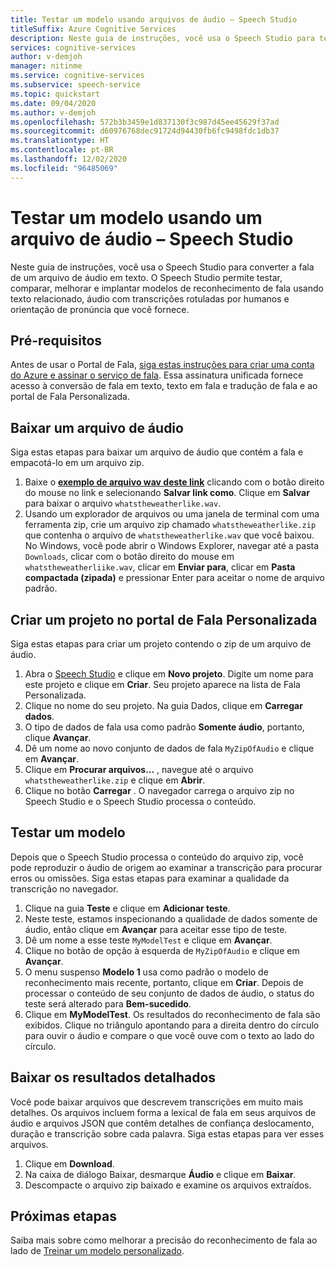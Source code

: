 ```yaml
---
title: Testar um modelo usando arquivos de áudio – Speech Studio
titleSuffix: Azure Cognitive Services
description: Neste guia de instruções, você usa o Speech Studio para testar o reconhecimento de fala em um arquivo de áudio.
services: cognitive-services
author: v-demjoh
manager: nitinme
ms.service: cognitive-services
ms.subservice: speech-service
ms.topic: quickstart
ms.date: 09/04/2020
ms.author: v-demjoh
ms.openlocfilehash: 572b3b3459e1d837130f3c987d45ee45629f37ad
ms.sourcegitcommit: d60976768dec91724d94430fb6fc9498fdc1db37
ms.translationtype: HT
ms.contentlocale: pt-BR
ms.lasthandoff: 12/02/2020
ms.locfileid: "96485069"
---
```

# <a name="test-a-model-using-an-audio-file-in-speech-studio"></a>Testar um modelo usando um arquivo de áudio – Speech Studio

Neste guia de instruções, você usa o Speech Studio para converter a fala de um arquivo de áudio em texto. O Speech Studio permite testar, comparar, melhorar e implantar modelos de reconhecimento de fala usando texto relacionado, áudio com transcrições rotuladas por humanos e orientação de pronúncia que você fornece.

## <a name="prerequisites"></a>Pré-requisitos

Antes de usar o Portal de Fala, [siga estas instruções para criar uma conta do Azure e assinar o serviço de fala](../custom-speech-overview.md#set-up-your-azure-account). Essa assinatura unificada fornece acesso à conversão de fala em texto, texto em fala e tradução de fala e ao portal de Fala Personalizada.

## <a name="download-an-audio-file"></a>Baixar um arquivo de áudio

Siga estas etapas para baixar um arquivo de áudio que contém a fala e empacotá-lo em um arquivo zip.

1. Baixe o **[exemplo de arquivo wav deste link](https://raw.githubusercontent.com/Azure-Samples/cognitive-services-speech-sdk/f9807b1079f3a85f07cbb6d762c6b5449d536027/samples/cpp/windows/console/samples/whatstheweatherlike.wav)** clicando com o botão direito do mouse no link e selecionando **Salvar link como**. Clique em **Salvar** para baixar o arquivo `whatstheweatherlike.wav`.
2. Usando um explorador de arquivos ou uma janela de terminal com uma ferramenta zip, crie um arquivo zip chamado `whatstheweatherlike.zip` que contenha o arquivo de `whatstheweatherlike.wav` que você baixou. No Windows, você pode abrir o Windows Explorer, navegar até a pasta `Downloads`, clicar com o botão direito do mouse em `whatstheweatherliike.wav`, clicar em **Enviar para**, clicar em **Pasta compactada (zipada)** e pressionar Enter para aceitar o nome de arquivo padrão.

## <a name="create-a-project-in-the-custom-speech-portal"></a>Criar um projeto no portal de Fala Personalizada

Siga estas etapas para criar um projeto contendo o zip de um arquivo de áudio.

1. Abra o [Speech Studio](https://speech.microsoft.com/) e clique em **Novo projeto**. Digite um nome para este projeto e clique em **Criar**. Seu projeto aparece na lista de Fala Personalizada.
2. Clique no nome do seu projeto. Na guia Dados, clique em **Carregar dados**.
3. O tipo de dados de fala usa como padrão **Somente áudio**, portanto, clique **Avançar**.
4. Dê um nome ao novo conjunto de dados de fala `MyZipOfAudio` e clique em **Avançar**.
5. Clique em **Procurar arquivos...** , navegue até o arquivo `whatstheweatherlike.zip` e clique em **Abrir**.
6. Clique no botão **Carregar** . O navegador carrega o arquivo zip no Speech Studio e o Speech Studio processa o conteúdo.

## <a name="test-a-model"></a>Testar um modelo

Depois que o Speech Studio processa o conteúdo do arquivo zip, você pode reproduzir o áudio de origem ao examinar a transcrição para procurar erros ou omissões. Siga estas etapas para examinar a qualidade da transcrição no navegador.

1. Clique na guia **Teste** e clique em **Adicionar teste**.
2. Neste teste, estamos inspecionando a qualidade de dados somente de áudio, então clique em **Avançar** para aceitar esse tipo de teste.
3. Dê um nome a esse teste `MyModelTest` e clique em **Avançar**.
4. Clique no botão de opção à esquerda de `MyZipOfAudio` e clique em **Avançar**.
5. O menu suspenso **Modelo 1** usa como padrão o modelo de reconhecimento mais recente, portanto, clique em **Criar**. Depois de processar o conteúdo de seu conjunto de dados de áudio, o status do teste será alterado para **Bem-sucedido**.
6. Clique em **MyModelTest**. Os resultados do reconhecimento de fala são exibidos. Clique no triângulo apontando para a direita dentro do círculo para ouvir o áudio e compare o que você ouve com o texto ao lado do círculo.

## <a name="download-detailed-results"></a>Baixar os resultados detalhados

Você pode baixar arquivos que descrevem transcrições em muito mais detalhes. Os arquivos incluem forma a lexical de fala em seus arquivos de áudio e arquivos JSON que contêm detalhes de confiança deslocamento, duração e transcrição sobre cada palavra. Siga estas etapas para ver esses arquivos.

1. Clique em **Download**.
2. Na caixa de diálogo Baixar, desmarque **Áudio** e clique em **Baixar**.
3. Descompacte o arquivo zip baixado e examine os arquivos extraídos.

## <a name="next-steps"></a>Próximas etapas

Saiba mais sobre como melhorar a precisão do reconhecimento de fala ao lado de [Treinar um modelo personalizado](../how-to-custom-speech-test-and-train.md).